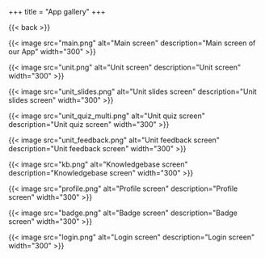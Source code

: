 +++
title = "App gallery"
+++

{{< back >}}

{{< image src="main.png" alt="Main screen" description="Main screen of our App" width="300" >}}

{{< image src="unit.png" alt="Unit screen" description="Unit screen" width="300" >}}

{{< image src="unit_slides.png" alt="Unit slides screen" description="Unit slides screen" width="300" >}}

{{< image src="unit_quiz_multi.png" alt="Unit quiz screen" description="Unit quiz screen" width="300" >}}

{{< image src="unit_feedback.png" alt="Unit feedback screen" description="Unit feedback screen" width="300" >}}

{{< image src="kb.png" alt="Knowledgebase screen" description="Knowledgebase screen" width="300" >}}

{{< image src="profile.png" alt="Profile screen" description="Profile screen" width="300" >}}

{{< image src="badge.png" alt="Badge screen" description="Badge screen" width="300" >}}

{{< image src="login.png" alt="Login screen" description="Login screen" width="300" >}}